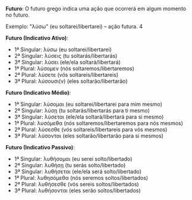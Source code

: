 **Futuro**:
O futuro grego indica uma ação que ocorrerá em algum momento no futuro.

Exemplo: "λύσω" (eu soltarei/libertarei) – ação futura.
4

**Futuro (Indicativo Ativo)**:
- 1ª Singular: λύσω (eu soltarei/libertarei)
- 2ª Singular: λύσεις (tu soltarás/libertarás)
- 3ª Singular: λύσει (ele/ela soltará/libertará)
- 1ª Plural: λύσομεν (nós soltaremos/libertaremos)
- 2ª Plural: λύσετε (vós soltareis/libertareis)
- 3ª Plural: λύσουσι(ν) (eles soltarão/libertarão)

**Futuro (Indicativo Médio)**:
- 1ª Singular: λύσομαι (eu soltarei/libertarei para mim mesmo)
- 2ª Singular: λύσῃ (tu soltarás/libertarás para ti mesmo)
- 3ª Singular: λύσεται (ele/ela soltará/libertará para si mesmo)
- 1ª Plural: λυσόμεθα (nós soltaremos/libertaremos para nós mesmos)
- 2ª Plural: λύσεσθε (vós soltareis/libertareis para vós mesmos)
- 3ª Plural: λύσονται (eles soltarão/libertarão para si mesmos)

**Futuro (Indicativo Passivo)**:
- 1ª Singular: λυθήσομαι (eu serei solto/libertado)
- 2ª Singular: λυθήσῃ (tu serás solto/libertado)
- 3ª Singular: λυθήσεται (ele/ela será solto/libertado)
- 1ª Plural: λυθησόμεθα (nós seremos soltos/libertados)
- 2ª Plural: λυθήσεσθε (vós sereis soltos/libertados)
- 3ª Plural: λυθήσονται (eles serão soltos/libertados)
